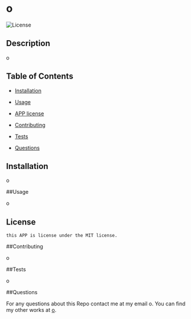 # o
![License](https://img.shields.io/badge/license-MIT-blue.svg)

## Description 

o

## Table of Contents 

* [Installation](#installation) 

* [Usage](#usage)

* [APP license](#license)


* [Contributing](#contributing)

* [Tests](#tests)

* [Questions](#questions)

## Installation 

o

##Usage

o

## License
    this APP is license under the MIT license.
##Contributing

o

##Tests

o

##Questions

 For any questions about this Repo contact me at my email o. You can find my other works at [o](https//github.com//o/).
